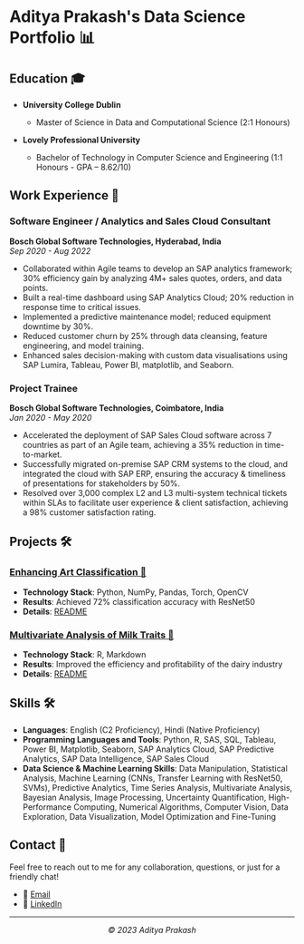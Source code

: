 # Aditya Prakash's Data Science Portfolio 📊

## Education 🎓

- **University College Dublin**  
  - Master of Science in Data and Computational Science (2:1 Honours)
  
- **Lovely Professional University**  
  - Bachelor of Technology in Computer Science and Engineering (1:1 Honours - GPA – 8.62/10)

## Work Experience 💼

### Software Engineer / Analytics and Sales Cloud Consultant
**Bosch Global Software Technologies, Hyderabad, India**  
_Sep 2020 - Aug 2022_

- Collaborated within Agile teams to develop an SAP analytics framework; 30% efficiency gain by analyzing 4M+ sales quotes, orders, and data points.
- Built a real-time dashboard using SAP Analytics Cloud; 20% reduction in response time to critical issues.
- Implemented a predictive maintenance model; reduced equipment downtime by 30%.
- Reduced customer churn by 25% through data cleansing, feature engineering, and model training.
- Enhanced sales decision-making with custom data visualisations using SAP Lumira, Tableau, Power BI, matplotlib,
and Seaborn.

### Project Trainee
**Bosch Global Software Technologies, Coimbatore, India**  
_Jan 2020 - May 2020_

- Accelerated the deployment of SAP Sales Cloud software across 7 countries as part of an Agile team, achieving a 35% reduction in time-to-market.
- Successfully migrated on-premise SAP CRM systems to the cloud, and integrated the cloud with SAP ERP, ensuring the accuracy & timeliness of presentations for stakeholders by 50%.
- Resolved over 3,000 complex L2 and L3 multi-system technical tickets within SLAs to facilitate user experience & client satisfaction, achieving a 98% customer satisfaction rating.

## Projects 🛠

### [Enhancing Art Classification 🎨](https://github.com/aditya487/ArtClassification)
- **Technology Stack**: Python, NumPy, Pandas, Torch, OpenCV
- **Results**: Achieved 72% classification accuracy with ResNet50
- **Details**: [README](https://github.com/aditya487/ArtClassification#readme)

### [Multivariate Analysis of Milk Traits 🐄](https://github.com/aditya487/Multivariate-Analysis-Project)
- **Technology Stack**: R, Markdown
- **Results**: Improved the efficiency and profitability of the dairy industry
- **Details**: [README](https://github.com/aditya487/Multivariate-Analysis-Project#readme)

## Skills 🛠

- **Languages**: English (C2 Proficiency), Hindi (Native Proficiency)
- **Programming Languages and Tools**: Python, R, SAS, SQL, Tableau, Power BI, Matplotlib, Seaborn, SAP Analytics Cloud, SAP Predictive Analytics, SAP Data Intelligence, SAP Sales Cloud
- **Data Science & Machine Learning Skills**: Data Manipulation, Statistical Analysis, Machine Learning (CNNs, Transfer Learning with ResNet50, SVMs), Predictive Analytics, Time Series Analysis, Multivariate Analysis, Bayesian Analysis, Image Processing, Uncertainty Quantification, High-Performance Computing, Numerical Algorithms, Computer Vision, Data Exploration, Data Visualization, Model Optimization and Fine-Tuning

## Contact 📧
Feel free to reach out to me for any collaboration, questions, or just for a friendly chat!
- 📧 [Email](mailto:aditya.prakash1722@gmail.com)
- 💼 [LinkedIn](https://www.linkedin.com/in/aditya-prakash-b62151131/)

---

<p align="center">
  <em>© 2023 Aditya Prakash</em>
</p>
